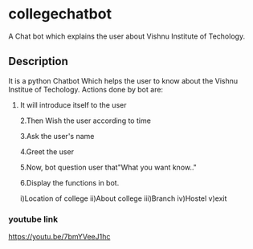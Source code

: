 # collegechatbot
A Chat bot which  explains the user about Vishnu Institute of Techology.

## Description
It is a python Chatbot Which helps the user to know about the Vishnu Institue of Techology.
   Actions done by bot are:   
 1. It will introduce itself to the user
   
    2.Then Wish the user according to time
   
    3.Ask the user's name
   
    4.Greet the user
   
    5.Now, bot question user that"What you want know.."
   
    6.Display the functions in bot.
   
      i)Location of college
      ii)About college
      iii)Branch
      iv)Hostel
      v)exit
 ### youtube link
 https://youtu.be/7bmYVeeJ1hc
